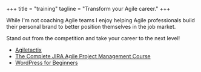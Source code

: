 +++
title = "training"
tagline = "Transform your Agile career."
+++

While I'm not coaching Agile teams I enjoy helping Agile professionals build their personal brand to better position themselves in the job market.

Stand out from the competition and take your career to the next level!

* <a href="https://agiletactix.vipmembervault.com/" target="_blank">Agiletactix</a>
* <a href="https://www.udemy.com/the-complete-jira-agile-project-management-course/learn/v4/overview" target="_blank">The Complete JIRA Agile Project Management Course</a>
* <a href="https://www.udemy.com/wordpress-made-easy-for-personal-brands/" target="_blank">WordPress for Beginners

